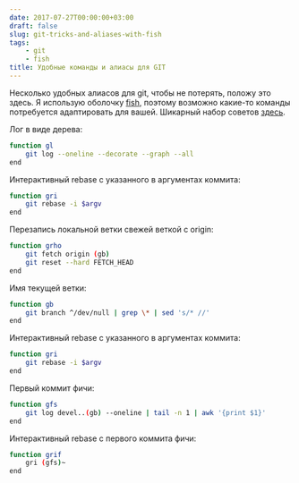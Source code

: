 ```yaml
---
date: 2017-07-27T00:00:00+03:00
draft: false
slug: git-tricks-and-aliases-with-fish
tags:
    - git
    - fish
title: Удобные команды и алиасы для GIT
---
```


Несколько удобных алиасов для git, чтобы не потерять, положу это здесь.
Я использую оболочку [fish](https://fishshell.com/), поэтому возможно какие-то команды потребуется адаптировать для вашей.
Шикарный набор советов [здесь](https://github.com/git-tips/tips).


Лог в виде дерева:

```bash
function gl
    git log --oneline --decorate --graph --all
end
```

Интерактивный rebase с указанного в аргументах коммита:

```bash
function gri
    git rebase -i $argv
end
```

Перезапись локальной ветки свежей веткой с origin:

```bash
function grho
    git fetch origin (gb)
    git reset --hard FETCH_HEAD
end
```

Имя текущей ветки:

```bash
function gb
    git branch ^/dev/null | grep \* | sed 's/* //'
end
```

Интерактивный rebase с указанного в аргументах коммита:

```bash
function gri
    git rebase -i $argv
end
```

Первый коммит фичи:

```bash
function gfs
    git log devel..(gb) --oneline | tail -n 1 | awk '{print $1}'
end
```

Интерактивный rebase с первого коммита фичи:

```bash
function grif
    gri (gfs)~
end
```